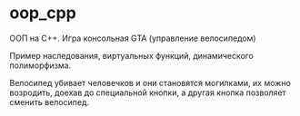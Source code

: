 # oop_cpp
ООП на С++. Игра консольная GTA (управление велосипедом)

Пример наследования, виртуальных функций, динамического полиморфизма.

Велосипед убивает человечков и они становятся могилками, их можно возродить, доехав до специальной кнопки, а другая кнопка позволяет сменить велосипед.
